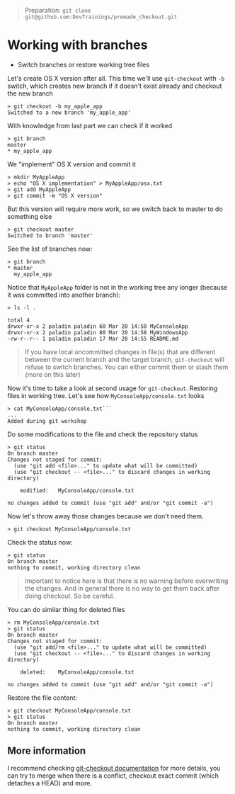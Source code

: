 > Preparation: `git clone git@github.com:DevTrainings/premade_checkout.git`

# Working with branches

* Switch branches or restore working tree files

Let's create OS X version after all. This time we'll use `git-checkout`
with `-b` switch, which creates new branch if it doesn't exist already
and checkout the new branch

```
> git checkout -b my_apple_app
Switched to a new branch 'my_apple_app'
```

With knowledge from last part we can check if it worked

```
> git branch
master
* my_apple_app
```

We "implement" OS X version and commit it

```
> mkdir MyAppleApp
> echo "OS X implementation" > MyAppleApp/osx.txt
> git add MyAppleApp
> git commit -m "OS X version"
```

But this version will require more work, so we switch back to master
to do something else

```
> git checkout master
Switched to branch 'master'
```

See the list of branches now:

```
> git branch
* master
  my_apple_app
```

Notice that `MyAppleApp` folder is not in the working tree any longer
(because it was committed into another branch):

```
> ls -l .

total 4
drwxr-xr-x 2 paladin paladin 60 Mar 20 14:58 MyConsoleApp
drwxr-xr-x 2 paladin paladin 80 Mar 20 14:58 MyWindowsApp
-rw-r--r-- 1 paladin paladin 17 Mar 20 14:55 README.md
```

> If you have local uncommitted changes in file(s) that are different between
> the current branch and the target branch, `git-checkout` will refuse to switch
> branches. You can either commit them or stash them (more on this later)

Now it's time to take a look at second usage for `git-checkout`. Restoring files in working tree. Let's see how `MyConsoleApp/console.txt` looks

```
> cat MyConsoleApp/console.txt```
...
Added during git workshop
```

Do some modifications to the file and check the repository status

```
> git status
On branch master
Changes not staged for commit:
  (use "git add <file>..." to update what will be committed)
  (use "git checkout -- <file>..." to discard changes in working directory)

    modified:   MyConsoleApp/console.txt

no changes added to commit (use "git add" and/or "git commit -a")
```

Now let's throw away those changes because we don't need them.

```
> git checkout MyConsoleApp/console.txt
```

Check the status now:

```
> git status
On branch master
nothing to commit, working directory clean
```

> Important to notice here is that there is no warning before overwriting the changes.
> And in general there is no way to get them back after doing checkout. So be careful.

You can do similar thing for deleted files

```
> rm MyConsoleApp/console.txt
> git status
On branch master
Changes not staged for commit:
  (use "git add/rm <file>..." to update what will be committed)
  (use "git checkout -- <file>..." to discard changes in working directory)

    deleted:    MyConsoleApp/console.txt

no changes added to commit (use "git add" and/or "git commit -a")
```

Restore the file content:

```
> git checkout MyConsoleApp/console.txt
> git status
On branch master
nothing to commit, working directory clean
```

## More information

I recommend checking [git-checkout documentation](https://git-scm.com/docs/git-checkout) for more details,
you can try to merge when there is a conflict, checkout exact commit (which detaches a HEAD) and more.

